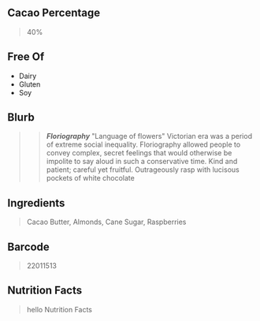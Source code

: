 ## Cacao Percentage
> 40%

## Free Of
- Dairy
- Gluten
- Soy

## Blurb
> > ***Floriography*** "Language of flowers"
> Victorian era was a period of extreme social inequality. Floriography allowed people to convey complex, secret feelings that would otherwise be impolite to say aloud in such a conservative time.
> Kind and patient; careful yet fruitful. Outrageously rasp with lucisous pockets of white chocolate

## Ingredients
> Cacao Butter, Almonds, Cane Sugar, Raspberries

## Barcode
> 22011513

## Nutrition Facts
> hello Nutrition Facts
